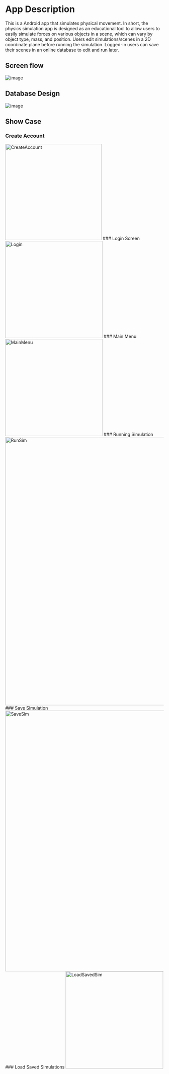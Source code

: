 # App Description
This is a Android app that simulates physical movement. In short, the physics simulation app is designed as an educational tool to allow users to easily simulate forces on various objects in a scene, which can vary by object type, mass, and position. Users edit simulations/scenes in a 2D coordinate plane before running the simulation. Logged-in users can save their scenes in an online database to edit and run later.

## Screen flow
![image](https://github.com/MacbookWithoutBook/PhysicsSimulator/assets/74396454/40b292ba-d9c8-451f-b8ea-2813f29a4e0c)

## Database Design
![image](https://github.com/MacbookWithoutBook/PhysicsSimulator/assets/74396454/cf197c6e-0f19-493f-b982-a71b6c329a20)

## Show Case
### Create Account
<img width="306" alt="CreateAccount" src="https://github.com/MacbookWithoutBook/PhysicsSimulator/assets/74396454/e262ebbc-6fd0-40d9-9feb-df83ec32294e">
### Login Screen
<img width="309" alt="Login" src="https://github.com/MacbookWithoutBook/PhysicsSimulator/assets/74396454/6fe0638a-0587-4fca-9364-05ca0ae59101">
### Main Menu
<img width="309" alt="MainMenu" src="https://github.com/MacbookWithoutBook/PhysicsSimulator/assets/74396454/ab2fcafe-a17f-4cc2-89c2-81e9062dfc39">
### Running Simulation
<img width="854" alt="RunSim" src="https://github.com/MacbookWithoutBook/PhysicsSimulator/assets/74396454/1db189d9-f49c-4089-a5ea-47a636c46b99">
### Save Simulation
<img width="830" alt="SaveSim" src="https://github.com/MacbookWithoutBook/PhysicsSimulator/assets/74396454/ef4e393b-56e5-4596-ba05-5cd3be9c956e">
### Load Saved Simulations
<img width="310" alt="LoadSavedSim" src="https://github.com/MacbookWithoutBook/PhysicsSimulator/assets/74396454/1087b904-29ab-45fe-84f0-f002b1d4a27f">
